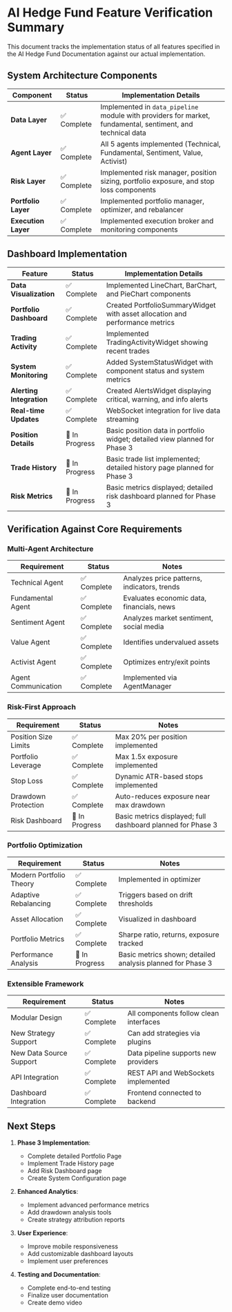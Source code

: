 # AI Hedge Fund Feature Verification Summary

This document tracks the implementation status of all features specified in the AI Hedge Fund Documentation against our actual implementation.

## System Architecture Components

| Component | Status | Implementation Details |
|-----------|--------|------------------------|
| **Data Layer** | ✅ Complete | Implemented in `data_pipeline` module with providers for market, fundamental, sentiment, and technical data |
| **Agent Layer** | ✅ Complete | All 5 agents implemented (Technical, Fundamental, Sentiment, Value, Activist) |
| **Risk Layer** | ✅ Complete | Implemented risk manager, position sizing, portfolio exposure, and stop loss components |
| **Portfolio Layer** | ✅ Complete | Implemented portfolio manager, optimizer, and rebalancer |
| **Execution Layer** | ✅ Complete | Implemented execution broker and monitoring components |

## Dashboard Implementation

| Feature | Status | Implementation Details |
|---------|--------|------------------------|
| **Data Visualization** | ✅ Complete | Implemented LineChart, BarChart, and PieChart components |
| **Portfolio Dashboard** | ✅ Complete | Created PortfolioSummaryWidget with asset allocation and performance metrics |
| **Trading Activity** | ✅ Complete | Implemented TradingActivityWidget showing recent trades |
| **System Monitoring** | ✅ Complete | Added SystemStatusWidget with component status and system metrics |
| **Alerting Integration** | ✅ Complete | Created AlertsWidget displaying critical, warning, and info alerts |
| **Real-time Updates** | ✅ Complete | WebSocket integration for live data streaming |
| **Position Details** | 🔄 In Progress | Basic position data in portfolio widget; detailed view planned for Phase 3 |
| **Trade History** | 🔄 In Progress | Basic trade list implemented; detailed history page planned for Phase 3 |
| **Risk Metrics** | 🔄 In Progress | Basic metrics displayed; detailed risk dashboard planned for Phase 3 |

## Verification Against Core Requirements

### Multi-Agent Architecture

| Requirement | Status | Notes |
|-------------|--------|-------|
| Technical Agent | ✅ Complete | Analyzes price patterns, indicators, trends |
| Fundamental Agent | ✅ Complete | Evaluates economic data, financials, news |
| Sentiment Agent | ✅ Complete | Analyzes market sentiment, social media |
| Value Agent | ✅ Complete | Identifies undervalued assets |
| Activist Agent | ✅ Complete | Optimizes entry/exit points |
| Agent Communication | ✅ Complete | Implemented via AgentManager |

### Risk-First Approach

| Requirement | Status | Notes |
|-------------|--------|-------|
| Position Size Limits | ✅ Complete | Max 20% per position implemented |
| Portfolio Leverage | ✅ Complete | Max 1.5x exposure implemented |
| Stop Loss | ✅ Complete | Dynamic ATR-based stops implemented |
| Drawdown Protection | ✅ Complete | Auto-reduces exposure near max drawdown |
| Risk Dashboard | 🔄 In Progress | Basic metrics displayed; full dashboard planned for Phase 3 |

### Portfolio Optimization

| Requirement | Status | Notes |
|-------------|--------|-------|
| Modern Portfolio Theory | ✅ Complete | Implemented in optimizer |
| Adaptive Rebalancing | ✅ Complete | Triggers based on drift thresholds |
| Asset Allocation | ✅ Complete | Visualized in dashboard |
| Portfolio Metrics | ✅ Complete | Sharpe ratio, returns, exposure tracked |
| Performance Analysis | 🔄 In Progress | Basic metrics shown; detailed analysis planned for Phase 3 |

### Extensible Framework

| Requirement | Status | Notes |
|-------------|--------|-------|
| Modular Design | ✅ Complete | All components follow clean interfaces |
| New Strategy Support | ✅ Complete | Can add strategies via plugins |
| New Data Source Support | ✅ Complete | Data pipeline supports new providers |
| API Integration | ✅ Complete | REST API and WebSockets implemented |
| Dashboard Integration | ✅ Complete | Frontend connected to backend |

## Next Steps

1. **Phase 3 Implementation**:
   - Complete detailed Portfolio Page
   - Implement Trade History page
   - Add Risk Dashboard page
   - Create System Configuration page

2. **Enhanced Analytics**:
   - Implement advanced performance metrics
   - Add drawdown analysis tools
   - Create strategy attribution reports

3. **User Experience**:
   - Improve mobile responsiveness
   - Add customizable dashboard layouts
   - Implement user preferences

4. **Testing and Documentation**:
   - Complete end-to-end testing
   - Finalize user documentation
   - Create demo video